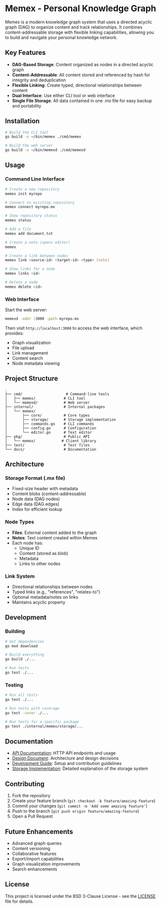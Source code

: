 # Memex - Personal Knowledge Graph

Memex is a modern knowledge graph system that uses a directed acyclic graph (DAG) to organize content and track relationships. It combines content-addressable storage with flexible linking capabilities, allowing you to build and navigate your personal knowledge network.

## Key Features

- **DAG-Based Storage**: Content organized as nodes in a directed acyclic graph
- **Content-Addressable**: All content stored and referenced by hash for integrity and deduplication
- **Flexible Linking**: Create typed, directional relationships between content
- **Dual Interface**: Use either CLI tool or web interface
- **Single File Storage**: All data contained in one .mx file for easy backup and portability

## Installation

```bash
# Build the CLI tool
go build -o ~/bin/memex ./cmd/memex

# Build the web server
go build -o ~/bin/memexd ./cmd/memexd
```

## Usage

### Command Line Interface

```bash
# Create a new repository
memex init myrepo

# Connect to existing repository
memex connect myrepo.mx

# Show repository status
memex status

# Add a file
memex add document.txt

# Create a note (opens editor)
memex

# Create a link between nodes
memex link <source-id> <target-id> <type> [note]

# Show links for a node
memex links <id>

# Delete a node
memex delete <id>
```

### Web Interface

Start the web server:
```bash
memexd -addr :3000 -path myrepo.mx
```

Then visit `http://localhost:3000` to access the web interface, which provides:
- Graph visualization
- File upload
- Link management
- Content search
- Node metadata viewing

## Project Structure

```
.
├── cmd/                    # Command-line tools
│   ├── memex/             # CLI tool
│   └── memexd/            # Web server
├── internal/              # Internal packages
│   └── memex/
│       ├── core/          # Core types
│       ├── storage/       # Storage implementation
│       ├── commands.go    # CLI commands
│       ├── config.go      # Configuration
│       └── editor.go      # Text editor
├── pkg/                   # Public API
│   └── memex/            # Client library
├── test/                  # Test files
└── docs/                  # Documentation
```

## Architecture

### Storage Format (.mx file)

- Fixed-size header with metadata
- Content blobs (content-addressable)
- Node data (DAG nodes)
- Edge data (DAG edges)
- Index for efficient lookup

### Node Types

- **Files**: External content added to the graph
- **Notes**: Text content created within Memex
- Each node has:
  - Unique ID
  - Content (stored as blob)
  - Metadata
  - Links to other nodes

### Link System

- Directional relationships between nodes
- Typed links (e.g., "references", "relates-to")
- Optional metadata/notes on links
- Maintains acyclic property

## Development

### Building

```bash
# Get dependencies
go mod download

# Build everything
go build ./...

# Run tests
go test ./...
```

### Testing

```bash
# Run all tests
go test ./...

# Run tests with coverage
go test -cover ./...

# Run tests for a specific package
go test ./internal/memex/storage/...
```

## Documentation

- [API Documentation](docs/API.md): HTTP API endpoints and usage
- [Design Document](docs/DESIGN.md): Architecture and design decisions
- [Development Guide](docs/DEVELOPMENT.md): Setup and contribution guidelines
- [Storage Implementation](docs/STORAGE.md): Detailed explanation of the storage system

## Contributing

1. Fork the repository
2. Create your feature branch (`git checkout -b feature/amazing-feature`)
3. Commit your changes (`git commit -m 'Add some amazing feature'`)
4. Push to the branch (`git push origin feature/amazing-feature`)
5. Open a Pull Request

## Future Enhancements

- Advanced graph queries
- Content versioning
- Collaborative features
- Export/import capabilities
- Graph visualization improvements
- Search enhancements

## License

This project is licensed under the BSD 3-Clause License - see the [LICENSE](LICENSE) file for details.
